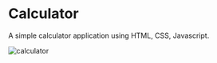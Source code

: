 # Calculator
A simple calculator application using HTML, CSS, Javascript. 

![calculator](https://user-images.githubusercontent.com/22289585/44197843-62c19e80-a172-11e8-8542-430b5d525de7.JPG)
